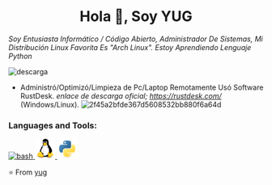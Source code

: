 <h1 align="center">Hola 👋, Soy YUG</h1>

_Soy Entusiasta Informático / Código Abierto, Administrador De Sistemas, Mi Distribución Linux Favorita Es "Arch Linux". Estoy Aprendiendo Lenguaje Python_

![descarga](https://user-images.githubusercontent.com/98203050/181595292-98598063-8811-4720-8430-f13c049ed045.gif)

- Administró/Optimizó/Limpieza de Pc/Laptop Remotamente Usó Software RustDesk.
 *enlace de descarga oficial; https://rustdesk.com/* (Windows/Linux).
![2f45a2bfde367d5608532bb880f6a64d](https://user-images.githubusercontent.com/98203050/181596490-0c2374aa-17f7-4569-8f17-a82e3e31ff16.gif)

<h3 align="left">Languages and Tools:</h3>

<p align="left"> <a href="https://www.gnu.org/software/bash/" target="_blank" rel="noreferrer"> <img src="https://www.vectorlogo.zone/logos/gnu_bash/gnu_bash-icon.svg" alt="bash" width="40" height="40"/> </a> <a href="https://www.linux.org/" target="_blank" rel="noreferrer"> <img src="https://raw.githubusercontent.com/devicons/devicon/master/icons/linux/linux-original.svg" alt="linux" width="40" height="40"/> </a> <a href="https://www.python.org" target="_blank" rel="noreferrer"> <img src="https://raw.githubusercontent.com/devicons/devicon/master/icons/python/python-original.svg" alt="python" width="40" height="40"/> </a> </p>


⭐️ From [yug](https://github.com/yUg-enthusiastic)
